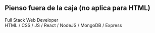 ## Pienso fuera de la caja (no aplica para HTML)

Full Stack Web Developer  
HTML / CSS / JS / React / NodeJS / MongoDB / Express 
